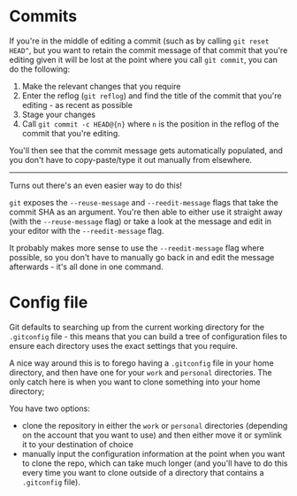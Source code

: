 # Commits

If you're in the middle of editing a commit (such as by calling `git reset HEAD^`, but you want to retain the commit message of that commit that you're editing given it will be lost at the point where you call `git commit`, you can do the following:

1. Make the relevant changes that you require
2. Enter the reflog (`git reflog`) and find the title of the commit that you're editing - as recent as possible
3. Stage your changes
4. Call `git commit -c HEAD@{n}` where `n` is the position in the reflog of the commit that you're editing.

You'll then see that the commit message gets automatically populated, and you don't have to copy-paste/type it out manually from elsewhere.

---

Turns out there's an even easier way to do this!

`git` exposes the `--reuse-message` and `--reedit-message` flags that take the commit SHA as an argument. You're then able to either use it straight away (with the `--reuse-message` flag) or take a look at the message and edit in your editor with the `--reedit-message` flag.

It probably makes more sense to use the `--reedit-message` flag where possible, so you don't have to manually go back in and edit the message afterwards - it's all done in one command.

# Config file

Git defaults to searching up from the current working directory for the `.gitconfig` file - this means that you can build a tree of configuration files to ensure each directory uses the exact settings that you require.

A nice way around this is to forego having a `.gitconfig` file in your home directory, and then have one for your `work` and `personal` directories. The only catch here is when you want to clone something into your home directory;

You have two options:
* clone the repository in either the `work` or `personal` directories (depending on the account that you want to use) and then either move it or symlink it to your destination of choice
* manually input the configuration information at the point when you want to clone the repo, which can take much longer (and you'll have to do this every time you want to clone outside of a directory that contains a `.gitconfig` file).


